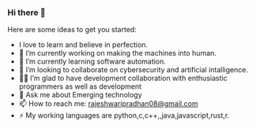 ### Hi there 👋

Here are some ideas to get you started:

- I love to learn and believe in perfection.
- 🔭 I’m currently working on making the machines into human.
- 🌱 I’m currently learning software automation.
- 👯 I’m looking to collaborate on cybersecurity and artificial intalligence.
- 🙋‍♀️ I’m glad to have development collaboration with enthusiastic programmers as well as development 
- 💬 Ask me about Emerging technology
- 📫 How to reach me: rajeshwaripradhan08@gmail.com
- ⚡ My working languages are python,c,c++,,java,javascript,rust,r.

